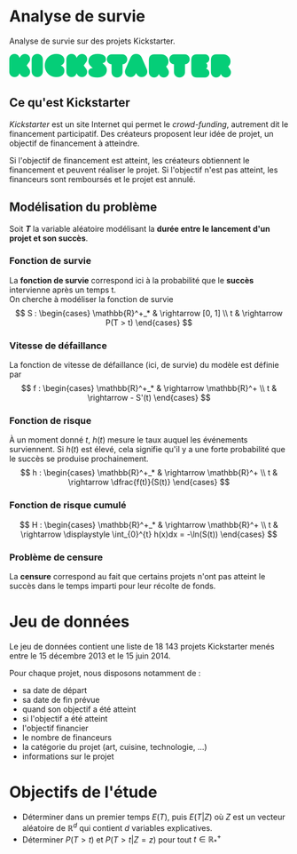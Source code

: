 # Analyse de survie

Analyse de survie sur des projets Kickstarter.

![Logo Kickstarter](img/kickstarter-logo.svg)

## Ce qu'est Kickstarter

_Kickstarter_ est un site Internet qui permet le _crowd-funding_, autrement dit le financement participatif. Des créateurs proposent leur idée de projet, un objectif de financement à atteindre.

Si l'objectif de financement est atteint, les créateurs obtiennent le financement et peuvent réaliser le projet. Si l'objectif n'est pas atteint, les financeurs sont remboursés et le projet est annulé.

## Modélisation du problème

Soit **$T$** la variable aléatoire modélisant la **durée entre le lancement d'un projet et son succès**.  

### Fonction de survie
La **fonction de survie** correspond ici à la probabilité que le **succès** intervienne après un temps t.  
On cherche à modéliser la fonction de survie
$$
S : \begin{cases}
\mathbb{R}^+_* & \rightarrow [0, 1] \\
t & \rightarrow P(T > t)
\end{cases}
$$


### Vitesse de défaillance
La fonction de vitesse de défaillance (ici, de survie) du modèle est définie par 
$$
f : \begin{cases}
\mathbb{R}^+_* & \rightarrow \mathbb{R}^+ \\
t & \rightarrow - S'(t)
\end{cases}
$$

### Fonction de risque
À un moment donné $t$, $h(t)$ mesure le taux auquel les événements surviennent. Si $h(t)$ est élevé, cela signifie qu'il y a une forte probabilité que le succès se produise prochainement.
$$
h : \begin{cases}
\mathbb{R}^+_* & \rightarrow \mathbb{R}^+ \\
t & \rightarrow \dfrac{f(t)}{S(t)} 
\end{cases}
$$

### Fonction de risque cumulé
$$
H : \begin{cases}
\mathbb{R}^+_* & \rightarrow \mathbb{R}^+ \\
t & \rightarrow \displaystyle \int_{0}^{t} h(x)dx = -\ln(S(t)) 
\end{cases}
$$

### Problème de censure
La **censure** correspond au fait que certains projets n'ont pas atteint le succès dans le temps imparti pour leur récolte de fonds.  


# Jeu de données

Le jeu de données contient une liste de 18 143 projets Kickstarter menés entre le 15 décembre 2013 et le 15 juin 2014.

Pour chaque projet, nous disposons notamment de :
- sa date de départ
- sa date de fin prévue
- quand son objectif a été atteint
- si l'objectif a été atteint
- l'objectif financier
- le nombre de financeurs
- la catégorie du projet (art, cuisine, technologie, ...)
- informations sur le projet

# Objectifs de l'étude
- Déterminer dans un premier temps $E(T)$, puis $E(T | Z)$ où $Z$ est un vecteur aléatoire de $\mathbb{R}^d$ qui contient $d$ variables explicatives.
- Déterminer $P(T > t)$ et $P(T > t | Z = z)$ pour tout $t \in \mathbb{R}^+_*$
